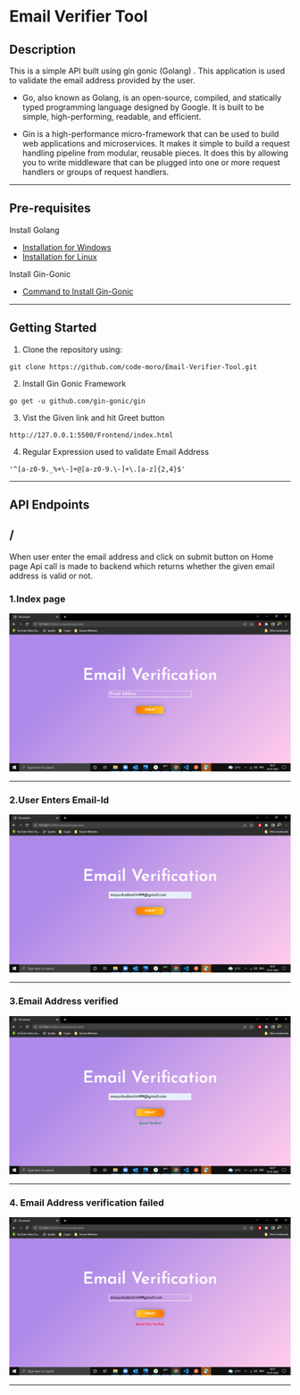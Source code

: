 # Email Verifier Tool

## Description

This is a simple API built using gin gonic (Golang) . This application is used to validate the email address provided by the user.
* Go, also known as Golang, is an open-source, compiled, and statically typed programming language designed by Google. It is built to be simple, high-performing, readable, and efficient.

* Gin is a high-performance micro-framework that can be used to build web applications and microservices. It makes it simple to build a request handling pipeline from modular, reusable pieces. It does this by allowing you to write middleware that can be plugged into one or more request handlers or groups of request handlers.

----

## Pre-requisites
 Install Golang
 * [Installation for Windows](https://go.dev/doc/install) 
 * [Installation for Linux](https://golangdocs.com/install-go-linux)

 Install Gin-Gonic 
 
 * [Command to Install Gin-Gonic](https://gin-gonic.com/docs/)


 ---
 ## Getting Started

 1. Clone the repository using:
 ```
 git clone https://github.com/code-moro/Email-Verifier-Tool.git
 ```
 2. Install Gin Gonic Framework
 ```
 go get -u github.com/gin-gonic/gin
 ```
 3. Vist the Given link and hit Greet button
```
http://127.0.0.1:5500/Frontend/index.html
```
 4. Regular Expression used to validate Email Address
 ```
 '^[a-z0-9._%+\-]+@[a-z0-9.\-]+\.[a-z]{2,4}$'
 ```

---
## API Endpoints

## /
  
 When user enter the email address and click on submit button on Home page Api call is made to backend which returns whether the given email address is valid or not.
  

### 1.Index page

![one](example.png)

---

### 2.User Enters Email-Id

![two](withaddress.png)

---
### 3.Email Address verified 
![three](verified.png)

---
### 4. Email Address verification failed
![four](unverified.png)
 
 ----